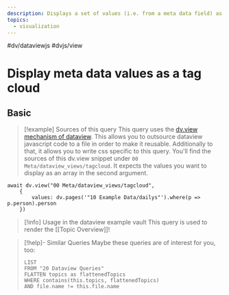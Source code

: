 ```yaml
---
description: Displays a set of values (i.e. from a meta data field) as a tag or word cloud
topics:
  - visualization
---
```

#dv/dataviewjs #dvjs/view


# Display meta data values as a tag cloud

## Basic 

> [!example] Sources of this query
> This query uses the [dv.view mechanism of dataview](https://blacksmithgu.github.io/obsidian-dataview/api/code-reference/#dvviewpath-input). This allows you to outsource dataview javascript code to a file in order to make it reusable. Additionally to that, it allows you to write css specific to this query. 
> You'll find the sources of this dv.view snippet under `00 Meta/dataview_views/tagcloud`. It expects the values you want to display as an array in the second argument.

```dataviewjs
await dv.view("00 Meta/dataview_views/tagcloud", 
	{
		values: dv.pages('"10 Example Data/dailys"').where(p => p.person).person
	})
```

> [!info] Usage in the dataview example vault
> This query is used to render the [[Topic Overview]]!

> [!help]- Similar Queries
> Maybe these queries are of interest for you, too:
> ```dataview
> LIST
> FROM "20 Dataview Queries"
> FLATTEN topics as flattenedTopics
> WHERE contains(this.topics, flattenedTopics)
> AND file.name != this.file.name
> ```